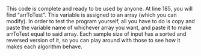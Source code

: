 This code is complete and ready to be used by anyone. At line 185, you will find "arrToTest". This variable is assigned to an array (which you can modify). In order to test the program yourself, all you have to do is copy and paste the variable name of whichever array you
want, and paste it to make arrToTest equal to said array. Each sample size of input has a sorted and reversed version of it, so you can play around with those to see how it makes each algorithm behave. 
